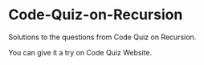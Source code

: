 # Code-Quiz-on-Recursion
Solutions to the questions from Code Quiz on Recursion.

You can give it a try on Code Quiz Website.
